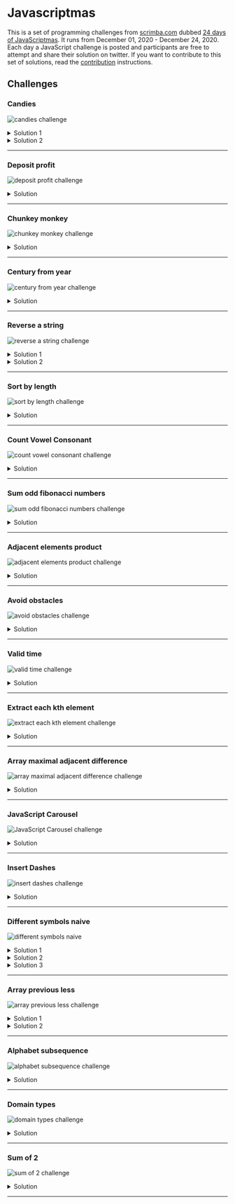 # Javascriptmas

This is a set of programming challenges from [scrimba.com](https://scrimba.com) dubbed [24 days of JavaScriptmas](https://scrimba.com/learn/adventcalendar). It runs from December 01, 2020 - December 24, 2020. Each day a JavaScript challenge is posted and participants are free to attempt and share their solution on twitter. If you want to contribute to this set of solutions, read the [contribution](/CONTRIBUTING.md) instructions.

## Challenges

### Candies

![candies challenge](questions/01-candies.png?raw=true "Candies challenge")

<details>
   <summary>Solution 1</summary>
   <p>
     
  ```js
   function candies(children, candy) {
     return Math.floor(candy / children) * children;
   }
  ```
    
   </p>
</details>

<details>
   <summary>Solution 2</summary>
   <p>
     
  ```js
   function candies(children, candy) {
      return candy - (candy % children);
   }
  ```
    
   </p>
</details>

**********

### Deposit profit

![deposit profit challenge](questions/02-deposit-profit.png?raw=true "Deposit profit challenge")

<details>
   <summary>Solution</summary>
   <p>

  ```js
   function depositProfit(deposit, rate, threshold) {
    const years = Math.log(threshold / deposit) / Math.log(1 + rate / 100);
    return Number.isInteger(years) ? years + 1 : Math.ceil(years);
  }
  ```

   </p>
</details>

**********

### Chunkey monkey

![chunkey monkey challenge](questions/03-chunky-monkey.png?raw=true "Chunky monkey challenge")

<details>
  <summary>Solution</summary>
  <p>

  ```js
  function chunkyMonkey(values, size) {
    const chunkedArray = [];
    const arrayLength = values.length;
    for(let i = 0; i < arrayLength; i += size){
        chunkedArray.push(values.slice(i, i + size));
    }
    return chunkedArray;
  }
  ```

  </p>

</details>

**********

### Century from year

![century from year challenge](questions/04-century-from-year.png?raw=true "Century from year challenge")

<details>
   <summary>Solution</summary>

   <p>

   ```js

   function centuryFromYear(num) {
      return num % 100 ? Math.ceil(num/100): num/100;
   }

   ```

   </p>

</details>

***********

### Reverse a string

![reverse a string challenge](questions/05-reverse-string.png?raw=true "Reverse a string challenge")

<details>
   <summary>Solution 1</summary>

   <p>

   ```js
   function reverseAString(str) {
      return str.split('').reverse().join('');
   }
   ```

   </p>
</details>

<details>
   <summary>Solution 2</summary>

   <p>

   ```js
   function reverseAString(str) {
      let reversedString = ''; const { length } = str;

      for (let i = 0; i < length; i += 1) {
        reversedString = str[i] + reversedString;
      }

      return reversedString;
   }
   ```

   </p>
</details>

**********

### Sort by length

![sort by length challenge](questions/06-sort-by-length.png?raw=true "Sort by length challenge")

<details>

   <summary>Solution</summary>
   <p>

   ```js
   function sortByLength(strs) {
      return strs.sort((a, b) => a.length - b.length);
   }
   ```
   </p>
</details>

**********

### Count Vowel Consonant

![count vowel consonant challenge](questions/07-count-vowel-consonant.png?raw=true "Count Vowel Consonant challenge")

<details>
   
   <summary>Solution</summary>

   <p>

   ```js
   function countVowelConsonant(str) {
     return str.split('').reduce((count, char) => ('aeiou'.indexOf(char) === -1 ? count + 2 : count + 1), 0);
   }
   ```

   </p>

</details>

**********

### Sum odd fibonacci numbers

![sum odd fibonacci numbers challenge](questions/09-sum-odd-fibonacci-numbers.png?raw=true "Sum odd fibonacci numbers challenge")

<details>
   
   <summary>Solution</summary>

   <p>

   ```js

   function sumOddFibonacciNumbers(num) {
      if (num < 2) return 2;

      const cache = [1, 1];
      let sumOfOddFibNums = 2;
      
      while (cache[0] + cache[1] <= num) {
         const nextFibNum = cache[0] + cache[1];
         if (nextFibNum % 2) {
            sumOfOddFibNums += nextFibNum;
         }
         cache[0] = cache[1];
         cache[1] = nextFibNum;
      }

      return sumOfOddFibNums;

   }

   ```

   </p>

</details>

***********

### Adjacent elements product

![adjacent elements product challenge](questions/10-adjacent-elements-product.png?raw=true "Adjacent elements product challenge")

<details>
   
   <summary>Solution</summary>

   <p>

   ```js

   function adjacentElementsProduct(nums) {

      if (nums.length < 2) return nums[0];

      let product = nums[0] * nums[1];
      const lastIndex = nums.length - 1;

      for (let i = 1; i < lastIndex; i++) {
         if (nums[i] * nums[i + 1] > product) {
            product = nums[i] * nums[i + 1];
         }
      }
      return product;
   }

   ```


   </p>

</details>

**********

### Avoid obstacles

![avoid obstacles challenge](questions/11-avoid-obstacles.png?raw=true "Avoid obstacles challenge")

<details>

   <summary>Solution</summary>

   <p>

   ```js
   function avoidObstacles(nums) {
      if (!Array.isArray(nums) || !nums.length) {
         throw new Error('Requires integer array');
      }

      const largestObstacle = Math.max(...nums);
      /*
         OR:
         const largestObstacle = nums.reduce((prev, curr) => {
             return curr > prev ? curr : prev;
         });
      */

      for (let jump = 2; jump <= largestObstacle; jump += 1) {
         if (nums.every((obstacle) => obstacle % jump !== 0)) {
            return jump;
         }
      }
      return largestObstacle + 1;
   }
   ```

   </p>

</details>

**********

### Valid time

![valid time challenge](questions/12-valid-time.png?raw=true "Valid time challenge")

<details>

   <summary>Solution</summary>

   <p>

   ```js
   function validTime(str) {

      if (typeof str !== 'string' || !str.includes(':')) {
         return false;
      }

      let [hour, minutes] = str.trim().split(':');
      hour = hour.trim();
      minutes = minutes.trim();

      if (/\D/.test(hour) || /\D/.test(minutes)) {
         return false;
      }

      hour = parseInt(hour, 10);
      minutes = parseInt(minutes, 10);
      return hour >= 0 && hour < 24 && minutes >= 0 && minutes < 60;
   }
   ```

   </p>

</details>

**********

### Extract each kth element

![extract each kth element challenge](questions/13-extract-each-kth.png?raw=true "Extract each kth element challenge")


<details>

   <summary>Solution</summary>

   <p>
   
   ```js

   function extractEachKth(nums, index) {
     return nums.filter((__, i) => (i + 1) % index !== 0);
   }

   ```

   </p>

</details>

**********

### Array maximal adjacent difference

![array maximal adjacent difference challenge](questions/14-array-maximal-adjacent-diff.png?raw=true "Array maximal adjacent difference challenge")

<details>
  <summary>Solution</summary>

  <p>

  ```js
  function arrayMaximalAdjacentDifference(nums) {

      if (!Array.isArray(nums) || !nums.length) {
         throw new Error('Invalid argument');
      }

      if (nums.length < 2) return nums[0];

      let maxAbsoluteDiff = Math.abs(nums[0] - nums[1]);
      const lastIndex = nums.length - 1;

      for (let i = 1; i < lastIndex; i += 1) {
         const diff = Math.abs(nums[i] - nums[i + 1]);
         if (maxAbsoluteDiff < diff) {
            maxAbsoluteDiff = diff;
         }
      }

      return maxAbsoluteDiff;
   }
  ```
  </p>

</details>

**********

### JavaScript Carousel

![JavaScript Carousel challenge](questions/15-javascrpt-carousel.png?raw=true "JavaScript Carousel Challenge")

<details>
   <summary>Solution</summary>

   <p>

   ```js
   const previousButton = document.querySelector('.previous');
   const nextButton = document.querySelector('.next');
   const allImages = document.querySelectorAll('img.card');
   const gallery = document.querySelector('.gallery');
   const imageCount = allImages.length;

   let visibleImageId = 0;

   function togglePreviousButtonBlur(action = 'INCREASE_OPACITY') {
      if (action === 'LOWER_OPACITY') {
         previousButton.style.opacity = 0.3;
         return;
      }
      previousButton.style.opacity = 1;
   }

   function toggleNextButtonBlur(action = 'INCREASE_OPACITY') {
      if (action === 'LOWER_OPACITY') {
         nextButton.style.opacity = 0.3;
         return;
      }
      nextButton.style.opacity = 1;
   }

   function translateGallery(visibleImageId) {
      const currentVisibleImage = document.querySelector('.current');

      currentVisibleImage.classList.remove('current');
      allImages[visibleImageId].classList.add('current');
      gallery.style.transform = `translateX(${visibleImageId * -220}px)`;
   }

   function previousButtonClickHandler() {
      if (visibleImageId === 0) return;

      translateGallery(--visibleImageId);

      if (visibleImageId === 0) {
         togglePreviousButtonBlur('LOWER_OPACITY');
         return;
      }

      togglePreviousButtonBlur();
      toggleNextButtonBlur();
   }

   function nextButtonClickHandler() {
      if (visibleImageId === imageCount - 1) return;

      translateGallery(++visibleImageId);

      if (visibleImageId === imageCount - 1) {
         toggleNextButtonBlur('LOWER_OPACITY');
         return;
      }
      toggleNextButtonBlur();
      togglePreviousButtonBlur();
   }

   previousButton.addEventListener('click', previousButtonClickHandler);
   nextButton.addEventListener('click', nextButtonClickHandler);


   ```
   </p>

</details>

**********

### Insert Dashes

![insert dashes challenge](questions/16-insert-dashes.png?raw=true "Insert Dashes Challenge")

<details>
   <summary>Solution</summary>

   <p>
   
   ```js
   function insertDashes(str) {
      return str
         .split(' ')
         .map((word) => word.split('').join('-'))
         .join(' ');
   }
   ```

   </p>

</details>

**********

### Different symbols naive

![different symbols naive](questions/17-different-symbols-naive.png?raw=true "Different symbols naive challenge")

<details>
   
   <summary>Solution 1</summary>

   <p>

   ```js
   function differentSymbolsNaive(str) {
      if (typeof str !== 'string') {
         throw new Error('Invalid input');
      }
      let uniqueChars = '';
      const { length } = str;
      for (let i = 0; i < length; i += 1) {
         if (!uniqueChars.includes(str[i])) {
            uniqueChars += str[i];
         }
      }
      return uniqueChars.length;
   }
   ```

   </p>

</details>

<details>
   
   <summary>Solution 2</summary>

   <p>

   ```js
   function differentSymbolsNaive(str) {
      if (typeof str !== 'string') {
         throw new Error('Invalid input');
      }
      return new Set(str).size;
   }
   ```

   </p>

</details>

<details>
   
   <summary>Solution 3</summary>

   <p>

   ```js
   function differentSymbolsNaive(str) {
      if (typeof str !== 'string') {
         throw new Error('Invalid input');
      }
      const uniqueChars = {};
      return str.split('').reduce((charCount, char) => {
         if (uniqueChars[char]) {
            return charCount;
         }
         uniqueChars[char] = char;
         return charCount + 1;
      }, 0);
   }
   ```

   </p>

</details>

**********

### Array previous less

![array previous less challenge](questions/18-array-previous-less.png?raw=true "Array Previous Less Challenge")

<details>

   <summary>Solution 1</summary>
   <p>

   ```js
   function arrayPreviousLess(nums) {

      if (!Array.isArray(nums)) {
         throw new Error('Invalid input');
      }

      const { length } = nums;
      const arrayClone = [...nums];

      // eslint-disable-next-line no-restricted-syntax
      outerLoop: for (let i = 0; i < length; i += 1) {
         if (typeof nums[i] !== 'number') {
            throw new Error('Invalid input');
         }
         for (let j = i - 1; j >= 0; j -= 1) {
            if (nums[i] > nums[j]) {
            arrayClone[i] = nums[j];
            // eslint-disable-next-line no-continue
            continue outerLoop;
            }
         }
         arrayClone[i] = -1;
      }

      return arrayClone;

   }
   ```
   </p>

</details>

<details>

   <summary>Solution 2</summary>
   <p>

   ```js
   function arrayPreviousLess(nums) {

      if (!Array.isArray(nums)) {
         throw new Error('Invalid input');
      }

      const arrayClone = [...nums];

      nums.forEach((element, index) => {
         if (typeof element !== 'number') {
            throw new Error('Invalid input');
         }
         for (let i = index - 1; i >= 0; i -= 1) {
            if (element > nums[i]) {
            arrayClone[index] = nums[i];
            return;
            }
         }
         arrayClone[index] = -1;
      });

      return arrayClone;
   }
   ```
   </p>

</details>

**********

### Alphabet subsequence

![alphabet subsequence challenge](questions/19-aphabet-subsequence.png?raw=true "Alphabet Subsequence Challenge")

<details>

   <summary>Solution</summary>

   <p>

   ```js
   function alphabetSubsequence(str) {
      if (typeof str !== 'string' || !str.length) {
         throw new Error('Invalid input');
      }

      const lowerCaseStr = str.toLowerCase();
      const lastIndex = str.length - 1;

      for (let i = 0; i < lastIndex; i += 1) {
         const thisCharCode = lowerCaseStr.charCodeAt(i);
         const nextCharCode = lowerCaseStr.charCodeAt(i + 1);
         if (nextCharCode <= thisCharCode) {
            return false;
         }
         if (thisCharCode < 97 || thisCharCode > 122) {
            return false;
         }
      }

      const lastCharCode = lowerCaseStr[lastIndex];
      return !(lastCharCode < 97 || lastCharCode > 122);
   }

   ```
   </p>
   
</details>

**********

### Domain types

![domain types challenge](questions/20-domain-type.png?raw=true "Domain Types Challenge")

<details>

   <summary>Solution</summary>

   <p>

   ```js
   /* eslint-disable consistent-return */
   /* eslint-disable array-callback-return */

   function domainType(domains) {
      return domains.map((domain) => {
         const domainNameComponents = domain.split('.');
         const TLD = domainNameComponents[domainNameComponents.length - 1];
         switch (TLD) {
            case 'com':
            return 'commercial';
            case 'org':
            return 'organization';
            case 'net':
            return 'network';
            case 'info':
            return 'information';
            default:
         }
      });
   }
   ```
   </p>

</details>

**********

### Sum of 2


![sum of 2 challenge](questions/21-sum-of-2.png?raw=true "Sum Of 2 Challenge")

<details>
    
   <summary>Solution</summary>

   <p>
   
   ```js
   function sumOfTwo(nums1, nums2, value) {
      for (let i = 0; i < nums1.length; i += 1) {
         for (let j = 0; j < nums2.length; j += 1) {
            if (nums1[i] + nums2[j] === value) {
            return true;
            }
         }
      }
      return false;
   }
   ```
   </p>

</details>

**********